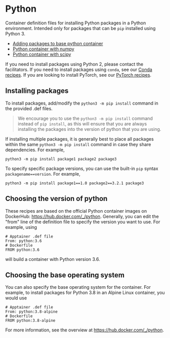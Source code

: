<!--
   Copyright 2024, Center for High Throughput Computing, University of Wisconsin - Madison

   Licensed under the Apache License, Version 2.0 (the "License");
   you may not use this file except in compliance with the License.
   You may obtain a copy of the License at

       http://www.apache.org/licenses/LICENSE-2.0

   Unless required by applicable law or agreed to in writing, software
   distributed under the License is distributed on an "AS IS" BASIS,
   WITHOUT WARRANTIES OR CONDITIONS OF ANY KIND, either express or implied.
   See the License for the specific language governing permissions and
   limitations under the License.
-->

# Python

Container definition files for installing Python packages in a Python environment.
Intended only for packages that can be `pip` installed using Python 3. 

* [Adding packages to base python container](./base-python)
* [Python container with numpy](./numpy)
* [Python container with scipy](./scipy)

If you need to install packages using Python 2, please contact the facilitators.
If you need to install packages using `conda`, see our [Conda recipes](/software/Conda).
If you are looking to install PyTorch, see our [PyTorch recipes](/software/PyTorch).

## Installing packages

To install packages, add/modify the `python3 -m pip install` command in the provided .def files.

> We encourage you to use the `python3 -m pip install` command instead of `pip install`, 
> as this will ensure that you are always installing the packages into the version of python that you are using.

If installing multiple packages, it is generally best to place all packages within the same
`python3 -m pip install` command in case they share dependencies. For example,

```
python3 -m pip install package1 package2 package3
```

To specify specific package versions, you can use the built-in `pip` syntax `packagename==version`.
For example,

```
python3 -m pip install package1==1.0 package2==3.2.1 package3
```

## Choosing the version of python

These recipes are based on the official Python container images on DockerHub: https://hub.docker.com/_/python. 
Generally, you can edit the "from" line of the definition file to specify the version you want to use.
For example, using

```
# Apptainer .def file
From: python:3.6
# Dockerfile
FROM python:3.6
```

will build a container with Python version 3.6. 

## Choosing the base operating system

You can also specify the base operating system for the container. 
For example, to install packages for Python 3.8 in an Alpine Linux container, you would use

```
# Apptainer .def file
From: python:3.8-alpine
# Dockerfile
FROM python:3.8-alpine
```

For more information, see the overview at https://hub.docker.com/_/python.
